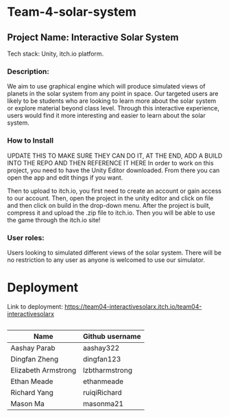 # Team-4-solar-system

## Project Name: Interactive Solar System
Tech stack: Unity, itch.io platform.

### Description: 
We aim to use graphical engine which will produce simulated views of planets in the solar system from any point in space. Our targeted users are likely to be students who are looking to learn more about the solar system or explore material beyond class level. Through this interactive experience, users would find it more interesting and easier to learn about the solar system.

### How to Install

UPDATE THIS TO MAKE SURE THEY CAN DO IT, AT THE END, ADD A BUILD INTO THE REPO AND THEN REFERENCE IT HERE
In order to work on this project, you need to have the Unity Editor downloaded. From there you can open the app and edit things if you want. 

Then to upload to itch.io, you first need to create an account or gain access to our account. Then, open the project in the unity editor and click on file and then click on build in the drop-down menu. After the project is built, compress it and upload the .zip file to itch.io. Then you will be able to use the game through the itch.io site!

### User roles: 
Users looking to simulated different views of the solar system. There will be no restriction to any user as anyone is welcomed to use our simulator. 

# Deployment 
Link to deployment: https://team04-interactivesolarx.itch.io/team04-interactivesolarx

##
|Name | Github username |
| ---- | --------------- |
| Aashay Parab | aashay322 |
| Dingfan Zheng | dingfan123 |
| Elizabeth Armstrong | lzbtharmstrong |
| Ethan Meade | ethanmeade |
| Richard Yang | ruiqiRichard |
| Mason Ma | masonma21 |
